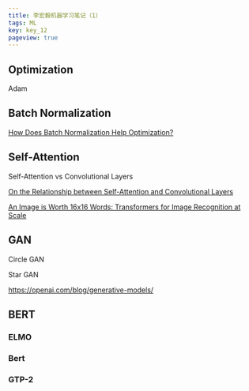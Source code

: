 ```yaml
---
title: 李宏毅机器学习笔记（1）
tags: ML
key: key_12
pageview: true
---
```


## Optimization

Adam


## Batch Normalization

[How Does Batch Normalization Help Optimization?](https://arxiv.org/abs/1805.11604)


## Self-Attention

Self-Attention vs Convolutional Layers

[On the Relationship between Self-Attention and Convolutional Layers](https://arxiv.org/pdf/1911.03584.pdf)

[An Image is Worth 16x16 Words: Transformers for Image Recognition at Scale](https://arxiv.org/pdf/2010.11929.pdf)


## GAN

Circle GAN

Star GAN

https://openai.com/blog/generative-models/


## BERT

### ELMO

### Bert

### GTP-2
